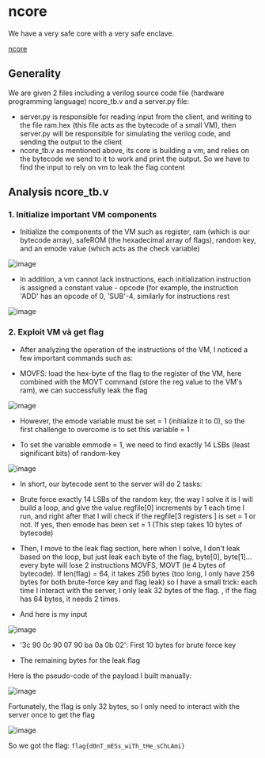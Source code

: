 # ncore

We have a very safe core with a very safe enclave.


[ncore](https://drive.google.com/drive/folders/1Jmz6ircbMZEWyKdZD4vo4SUsZYcVNHId?usp=sharing)

## Generality

We are given 2 files including a verilog source code file (hardware programming language) ncore_tb.v and a server.py file:
- server.py is responsible for reading input from the client, and writing to the file
ram.hex (this file acts as the bytecode of a small VM), then server.py will be responsible for simulating the verilog code, and sending the output to the client
- ncore_tb.v as mentioned above, its core is building a vm, and relies on the bytecode we send to it to work and print the output. So we have to find the input to rely on vm to leak the flag content

## Analysis ncore_tb.v
### 1. Initialize important VM components

- Initialize the components of the VM such as register, ram (which is our bytecode array), safeROM (the hexadecimal array of flags), random key, and an emode value (which acts as the check variable)

![image](https://user-images.githubusercontent.com/62060867/133419305-edb0763a-8db6-4b10-867b-86eafef31470.png)

- In addition, a vm cannot lack instructions, each initialization instruction is assigned a constant value - opcode (for example, the instruction 'ADD' has an opcode of 0, 'SUB'-4, similarly for instructions rest

![image](https://user-images.githubusercontent.com/62060867/133419492-7ae92f42-acad-403b-96f9-4dcf7be5e8b4.png)

### 2. Exploit VM và get flag
- After analyzing the operation of the instructions of the VM, I noticed a few important commands such as:

+ MOVFS: load the hex-byte of the flag to the register of the VM, here combined with the MOVT command (store the reg value to the VM's ram), we can successfully leak the flag

![image](https://user-images.githubusercontent.com/62060867/133419613-1e406ce1-e088-4d6a-bd94-864bbbc052a9.png)

+ However, the emode variable must be set = 1 (initialize it to 0), so the first challenge to overcome is to set this variable = 1
- To set the variable emmode = 1, we need to find exactly 14 LSBs (least significant bits) of random-key

![image](https://user-images.githubusercontent.com/62060867/133419810-50c519d5-e6ac-4775-9a4a-4207bf1042b5.png)

- In short, our bytecode sent to the server will do 2 tasks:

+ Brute force exactly 14 LSBs of the random key, the way I solve it is I will build a loop, and give the value regfile[0] increments by 1 each time I run, and right after that I will check if the regfile[3 registers ] is set = 1 or not. If yes, then emode has been set = 1 (This step takes 10 bytes of bytecode)

+ Then, I move to the leak flag section, here when I solve, I don't leak based on the loop, but just leak each byte of the flag, byte[0], byte[1]... every byte will lose 2 instructions MOVFS, MOVT (ie 4 bytes of bytecode). If len(flag) = 64, it takes 256 bytes (too long, I only have 256 bytes for both brute-force key and flag leak) so I have a small trick: each time I interact with the server, I only leak 32 bytes of the flag. , if the flag has 64 bytes, it needs 2 times.

- And here is my input

![image](https://user-images.githubusercontent.com/62060867/133420197-840cf33a-0664-413f-9e9f-eeab99699e23.png)

- '3c 90 0c 90 07 90 ba 0a 0b 02': First 10 bytes for brute force key

- The remaining bytes for the leak flag

Here is the pseudo-code of the payload I built manually:

![image](https://user-images.githubusercontent.com/62060867/133420303-7e9fa98f-8359-4f02-a18f-3398e6374c30.png)

Fortunately, the flag is only 32 bytes, so I only need to interact with the server once to get the flag 

![image](https://user-images.githubusercontent.com/62060867/133420450-ca902764-46fb-4c46-ba6a-15134a36c8fa.png)

So we got the flag: `flag{d0nT_mESs_wiTh_tHe_sChLAmi}`


